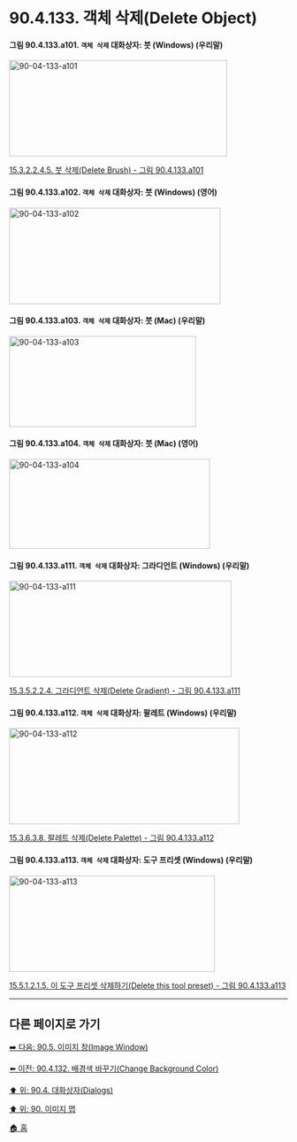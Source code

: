 # 90.4.133. 객체 삭제(Delete Object)

<a id="90-04-133-a101"></a>

#### 그림 90.4.133.a101. `객체 삭제` 대화상자: 붓 (Windows) (우리말)
<img width="394" height="174" alt="90-04-133-a101" src="https://github.com/user-attachments/assets/45f5fb86-418f-4ada-8e61-7130830e0595" />

[15.3.2.2.4.5. 붓 삭제(Delete Brush) - 그림 90.4.133.a101](./15-03-02-02-04-05-delete_brush.md#90-04-133-a101)

<a id="90-04-133-a102"></a>

#### 그림 90.4.133.a102. `객체 삭제` 대화상자: 붓 (Windows) (영어)
<img width="382" height="174" alt="90-04-133-a102" src="https://github.com/user-attachments/assets/d4dea667-7bbb-43e4-9450-26ca7dee3e60" />

<a id="90-04-133-a103"></a>

#### 그림 90.4.133.a103. `객체 삭제` 대화상자: 붓 (Mac) (우리말)
<img width="338" height="164" alt="90-04-133-a103" src="https://github.com/user-attachments/assets/fee7f96a-4866-4e9b-9c80-4f33261e74e3" />

<a id="90-04-133-a104"></a>

#### 그림 90.4.133.a104. `객체 삭제` 대화상자: 붓 (Mac) (영어)
<img width="363" height="162" alt="90-04-133-a104" src="https://github.com/user-attachments/assets/77456c60-e298-4d23-a4b4-7137c2089cb1" />

<a id="90-04-133-a111"></a>

#### 그림 90.4.133.a111. `객체 삭제` 대화상자: 그라디언트 (Windows) (우리말)
<img width="402" height="174" alt="90-04-133-a111" src="https://github.com/user-attachments/assets/385b8cd4-4bbd-47f4-8b13-1a30262d8bcc" />

[15.3.5.2.2.4. 그라디언트 삭제(Delete Gradient) - 그림 90.4.133.a111](./15-03-05-02-02-04-delete_gradient.md#90-04-133-a111)

<a id="90-04-133-a112"></a>

#### 그림 90.4.133.a112. `객체 삭제` 대화상자: 팔레트 (Windows) (우리말)
<img width="416" height="174" alt="90-04-133-a112" src="https://github.com/user-attachments/assets/e37967c5-1cb2-4d20-8ae9-35d4dad8c02a" />

[15.3.6.3.8. 팔레트 삭제(Delete Palette) - 그림 90.4.133.a112](./15-03-06-03-08-delete_palette.md#90-04-133-a112)

<a id="90-04-133-a113"></a>

#### 그림 90.4.133.a113. `객체 삭제` 대화상자: 도구 프리셋 (Windows) (우리말)
<img width="372" height="174" alt="90-04-133-a113" src="https://github.com/user-attachments/assets/bdaa803f-2bfa-4ce6-90f5-3afb1e0b7bb0" />

[15.5.1.2.1.5. 이 도구 프리셋 삭제하기(Delete this tool preset) - 그림 90.4.133.a113](./15-05-01-02-01-05-delete_this_tool_preset.md#90-04-133-a113)

***

## 다른 페이지로 가기

[➡️ 다음: 90.5. 이미지 창(Image Window)](./90-05-00-image_window.md)

[⬅️ 이전: 90.4.132. 배경색 바꾸기(Change Background Color)](./90-04-0132-change_background_color.md)

[⬆️ 위: 90.4. 대화상자(Dialogs)](./90-04-0000-dialogs.md)

[⬆️ 위: 90. 이미지 맵](./90-00-image-map.md)

[🏠 홈](./00-home.md)